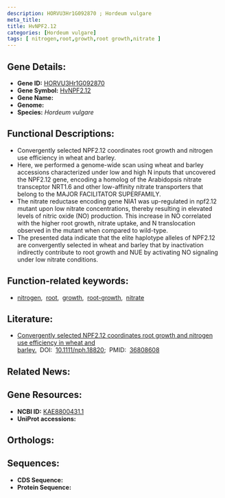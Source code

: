 ```yaml
---
description: HORVU3Hr1G092870 ; Hordeum vulgare
meta_title:
title: HvNPF2.12
categories: [Hordeum vulgare]
tags: [ nitrogen,root,growth,root growth,nitrate ]
---
```


## Gene Details:
- **Gene ID:** [HORVU3Hr1G092870]()
- **Gene Symbol:** <u>HvNPF2.12</u>
- **Gene Name:** 
- **Genome:** []()
- **Species:** *Hordeum vulgare*

## Functional Descriptions:
   - Convergently selected NPF2.12 coordinates root growth and nitrogen use efficiency in wheat and barley.
   - Here, we performed a genome-wide scan using wheat and barley accessions characterized under low and high N inputs that uncovered the NPF2.12 gene, encoding a homolog of the Arabidopsis nitrate transceptor NRT1.6 and other low-affinity nitrate transporters that belong to the MAJOR FACILITATOR SUPERFAMILY.
   - The nitrate reductase encoding gene NIA1 was up-regulated in npf2.12 mutant upon low nitrate concentrations, thereby resulting in elevated levels of nitric oxide (NO) production. This increase in NO correlated with the higher root growth, nitrate uptake, and N translocation observed in the mutant when compared to wild-type.
   - The presented data indicate that the elite haplotype alleles of NPF2.12 are convergently selected in wheat and barley that by inactivation indirectly contribute to root growth and NUE by activating NO signaling under low nitrate conditions.

## Function-related keywords:
   - [nitrogen](/tags/nitrogen/),&nbsp;&nbsp;[root](/tags/root/),&nbsp;&nbsp;[growth](/tags/growth/),&nbsp;&nbsp;[root-growth](/tags/root-growth/),&nbsp;&nbsp;[nitrate](/tags/nitrate/)

## Literature:
   - [Convergently selected NPF2.12 coordinates root growth and nitrogen use efficiency in wheat and barley.](https://doi.org/10.1111/nph.18820)&nbsp;&nbsp;DOI:&nbsp;&nbsp;[10.1111/nph.18820](https://doi.org/10.1111/nph.18820);&nbsp;&nbsp;PMID:&nbsp;&nbsp;[36808608](https://pubmed.ncbi.nlm.nih.gov/36808608/)

## Related News:

## Gene Resources:
- **NCBI ID:**  [KAE8800431.1](https://www.ncbi.nlm.nih.gov/gene/?term=KAE8800431.1)
- **UniProt accessions:**  [](https://www.uniprot.org/uniprotkb//entry)

## Orthologs:

## Sequences:
- **CDS Sequence:**
- **Protein Sequence:**
